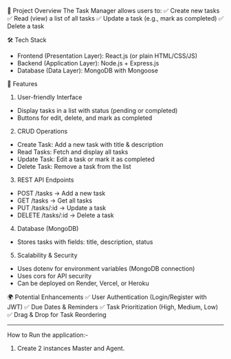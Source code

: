 🎯 Project Overview
The Task Manager allows users to: ✅ Create new tasks
✅ Read (view) a list of all tasks
✅ Update a task (e.g., mark as completed)
✅ Delete a task

🛠️ Tech Stack
 - Frontend (Presentation Layer): React.js (or plain HTML/CSS/JS)
 - Backend (Application Layer): Node.js + Express.js
 - Database (Data Layer): MongoDB with Mongoose

📌 Features
1. User-friendly Interface
 - Display tasks in a list with status (pending or completed)
 - Buttons for edit, delete, and mark as completed

2. CRUD Operations
 - Create Task: Add a new task with title & description
 - Read Tasks: Fetch and display all tasks
 - Update Task: Edit a task or mark it as completed
 - Delete Task: Remove a task from the list

3. REST API Endpoints
 - POST /tasks → Add a new task
 - GET /tasks → Get all tasks
 - PUT /tasks/:id → Update a task
 - DELETE /tasks/:id → Delete a task

4. Database (MongoDB)
 - Stores tasks with fields: title, description, status

5. Scalability & Security
 - Uses dotenv for environment variables (MongoDB connection)
 - Uses cors for API security
 - Can be deployed on Render, Vercel, or Heroku

🌍 Potential Enhancements
✅ User Authentication (Login/Register with JWT)
✅ Due Dates & Reminders
✅ Task Prioritization (High, Medium, Low)
✅ Drag & Drop for Task Reordering

----------------------------------------------------------------------------------
How to Run the application:- 

1. Create 2 instances Master and Agent.

